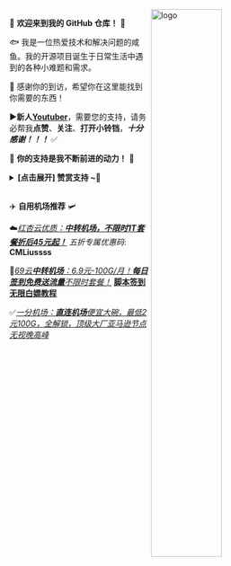 <img src="https://github-readme-stats.vercel.app/api?username=cmliu&show_icons=true&theme=Default&locale=cn&hide=prs&rank_icon=github" alt="logo" align="right" width="50%" />

🤖 **欢迎来到我的 GitHub 仓库！** 🚀

🐟️ 我是一位热爱技术和解决问题的咸鱼。我的开源项目诞生于日常生活中遇到的各种小难题和需求。

🎉 感谢你的到访，希望你在这里能找到你需要的东西！

▶️**新人[Youtuber](https://www.youtube.com/@CMLiussss)**，需要您的支持，请务必帮我**点赞**、**关注**、**打开小铃铛**，***十分感谢！！！*** ✅
  
🎁 **你的支持是我不断前进的动力！** 💖

<details><summary><strong> [点击展开] 赞赏支持 ~🧧</strong></summary>
  
*我非常感谢您的赞赏和支持，它们将极大地激励我继续创新，持续产生有价值的工作。*
- **TRC20:** `TDizmMPgy7cVUr5GsagkNGxyg2rJgf4FNf`

</details> 

✈️ **自用机场推荐** 🛩️

☁️[*红杏云优质：**中转机场，不限时1T套餐折后45元起！***](https://url.cmliussss.com/hx) *五折专属优惠码*: **CMLiussss**

👑[*69云**中转机场**：6.9元-100G/月！**每日签到免费送流量**不限时套餐！*](https://url.cmliussss.com/69yun) [**脚本签到无限白嫖教程**](https://www.youtube.com/watch?v=W_wfv238eQw&t=317s)

✅[*一分机场：**直连机场**便宜大碗，最低2元100G，全解锁，顶级大厂亚马逊节点无视晚高峰*](https://url.cmliussss.com/yifen)
